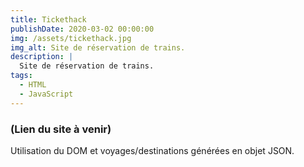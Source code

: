 ```yaml
---
title: Tickethack
publishDate: 2020-03-02 00:00:00
img: /assets/tickethack.jpg
img_alt: Site de réservation de trains.
description: |
  Site de réservation de trains.
tags:
  - HTML
  - JavaScript
---
```


### (Lien du site à venir)

Utilisation du DOM et voyages/destinations générées en objet JSON.


